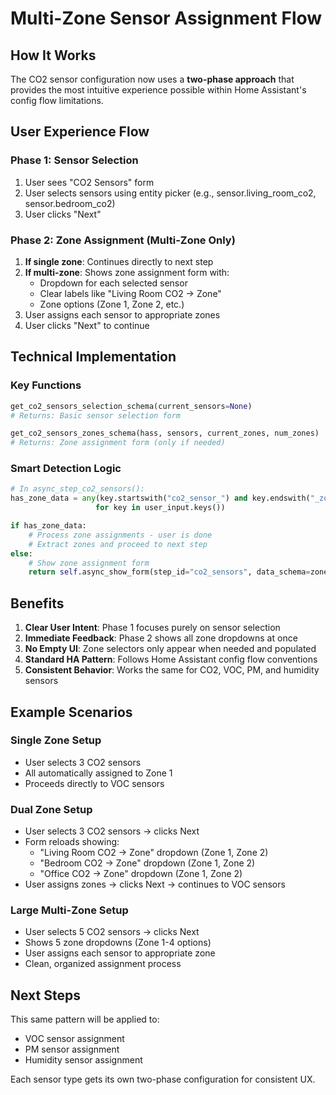 # Multi-Zone Sensor Assignment Flow

## How It Works

The CO2 sensor configuration now uses a **two-phase approach** that provides the most intuitive experience possible within Home Assistant's config flow limitations.

## User Experience Flow

### Phase 1: Sensor Selection
1. User sees "CO2 Sensors" form
2. User selects sensors using entity picker (e.g., sensor.living_room_co2, sensor.bedroom_co2)
3. User clicks "Next"

### Phase 2: Zone Assignment (Multi-Zone Only)
1. **If single zone**: Continues directly to next step
2. **If multi-zone**: Shows zone assignment form with:
   - Dropdown for each selected sensor
   - Clear labels like "Living Room CO2 → Zone"
   - Zone options (Zone 1, Zone 2, etc.)
3. User assigns each sensor to appropriate zones
4. User clicks "Next" to continue

## Technical Implementation

### Key Functions

```python
get_co2_sensors_selection_schema(current_sensors=None)
# Returns: Basic sensor selection form

get_co2_sensors_zones_schema(hass, sensors, current_zones, num_zones)  
# Returns: Zone assignment form (only if needed)
```

### Smart Detection Logic

```python
# In async_step_co2_sensors():
has_zone_data = any(key.startswith("co2_sensor_") and key.endswith("_zone") 
                   for key in user_input.keys())

if has_zone_data:
    # Process zone assignments - user is done
    # Extract zones and proceed to next step
else:
    # Show zone assignment form 
    return self.async_show_form(step_id="co2_sensors", data_schema=zones_schema)
```

## Benefits

1. **Clear User Intent**: Phase 1 focuses purely on sensor selection
2. **Immediate Feedback**: Phase 2 shows all zone dropdowns at once
3. **No Empty UI**: Zone selectors only appear when needed and populated
4. **Standard HA Pattern**: Follows Home Assistant config flow conventions
5. **Consistent Behavior**: Works the same for CO2, VOC, PM, and humidity sensors

## Example Scenarios

### Single Zone Setup
- User selects 3 CO2 sensors
- All automatically assigned to Zone 1 
- Proceeds directly to VOC sensors

### Dual Zone Setup  
- User selects 3 CO2 sensors → clicks Next
- Form reloads showing:
  - "Living Room CO2 → Zone" dropdown (Zone 1, Zone 2)
  - "Bedroom CO2 → Zone" dropdown (Zone 1, Zone 2) 
  - "Office CO2 → Zone" dropdown (Zone 1, Zone 2)
- User assigns zones → clicks Next → continues to VOC sensors

### Large Multi-Zone Setup
- User selects 5 CO2 sensors → clicks Next
- Shows 5 zone dropdowns (Zone 1-4 options)
- User assigns each sensor to appropriate zone
- Clean, organized assignment process

## Next Steps

This same pattern will be applied to:
- VOC sensor assignment
- PM sensor assignment  
- Humidity sensor assignment

Each sensor type gets its own two-phase configuration for consistent UX.
